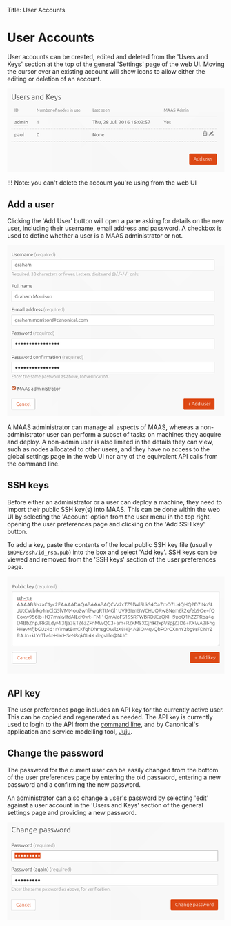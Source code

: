 Title: User Accounts

# User Accounts

User accounts can be created, edited and deleted from the 'Users and Keys'
section at the top of the general 'Settings' page of the web UI.  Moving the
cursor over an existing account will show icons to allow either the editing or
deletion of an account.

![user management](../media/add-user.png)

!!! Note: you can't delete the account you're using from the web UI

## Add a user

Clicking the 'Add User' button will open a pane asking for details on the new
user, including their username, email address and password. A checkbox is used
to define whether a user is a MAAS administrator or not.

![add user details](../media/add-user-details.png)

A MAAS administrator can manage all aspects of MAAS, whereas a
non-administrator user can perform a subset of tasks on machines they acquire
and deploy. A non-admin user is also limited in the details they can view, such
as nodes allocated to other users, and they have no access to the global
settings page in the web UI nor any of the equivalent API calls from the
command line.

## SSH keys

Before either an administrator or a user can deploy a machine, they need to
import their public SSH key(s) into MAAS. This can be done within the web UI by
selecting the 'Account' option from the user menu in the top right, opening the
user preferences page and clicking on the 'Add SSH key' button.

To add a key, paste the contents of the local public
SSH key file (usually `$HOME/ssh/id_rsa.pub`) into the box and select 'Add
key'. SSH keys can be viewed and removed from the 'SSH keys'
section of the user preferences page. 

![add SSH public key](../media/add-user-ssh.png)

## API key

The user preferences page includes an API key for the currently active user.
This can be copied and regenerated as needed. The API key is currently used to
login to the API from the [command line](manage-cli.md), and by Canonical's
application and service modelling tool,
[Juju](https://jujucharms.com/docs/stable/clouds-maas). 

## Change the password

The password for the current user can be easily changed from the bottom of the user
preferences page by entering the old password, entering a new password and a
confirming the new password. 

An administrator can also change a user's password by selecting 'edit' against a user
account in the 'Users and Keys' section of the general settings page and
providing a new password.

![change user password](../media/add-user-password.png)
